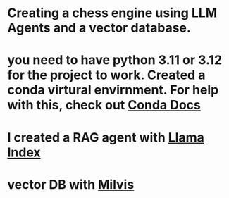 # Creating a chess engine using LLM Agents and a vector database. 

# you need to have python 3.11 or 3.12 for the project to work. Created a conda virtural envirnment. For help with this, check out [Conda Docs](https://docs.conda.io/projects/conda/en/latest/user-guide/tasks/manage-environments.html)

# I created a RAG agent with [Llama Index](https://www.llamaindex.ai/)

# vector DB with [Milvis](https://milvus.io/milvus-demos)

